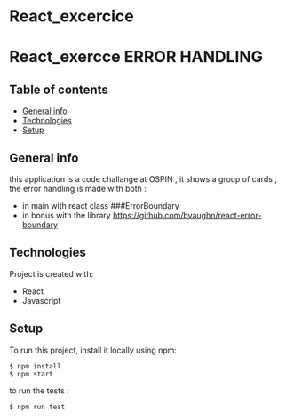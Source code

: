 # React_excercice

# React_exercce ERROR HANDLING


## Table of contents
* [General info](#general-info)
* [Technologies](#technologies)
* [Setup](#setup)

## General info
this application is a code challange at OSPIN , it shows a group of cards  , the error handling is  made with 
both : 
* in main with react class ###ErrorBoundary
* in bonus with the library https://github.com/bvaughn/react-error-boundary
	
## Technologies
Project is created with:
* React
* Javascript 

	
## Setup
To run this project, install it locally using npm:

```
$ npm install
$ npm start
```

to run the tests : 

```
$ npm run test 
```

